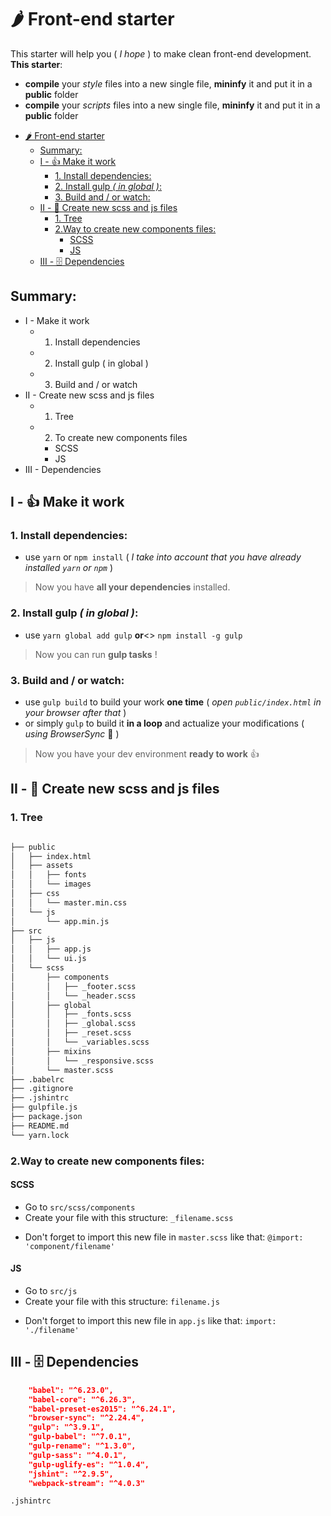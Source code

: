 # 🌶 Front-end starter

This starter will help you ( *I hope* ) to make clean front-end development.
**This starter**: 
- **compile** your *style* files into a new single file, **mininfy** it and put it in a **public** folder
- **compile** your *scripts* files into a new single file, **mininfy** it and put it in a **public** folder

<!-- TOC -->

- [🌶 Front-end starter](#🌶-front-end-starter)
    - [Summary:](#summary)
    - [I - 👍 Make it work](#i---👍-make-it-work)
        - [1. Install dependencies:](#1-install-dependencies)
        - [2. Install gulp *( in global )*:](#2-install-gulp--in-global-)
        - [3. Build and / or watch:](#3-build-and--or-watch)
    - [II - 📜 Create new scss and js files](#ii---📜-create-new-scss-and-js-files)
        - [1. Tree](#1-tree)
        - [2.Way to create new components files:](#2way-to-create-new-components-files)
            - [SCSS](#scss)
            - [JS](#js)
    - [III - 🗄 Dependencies](#iii---🗄-dependencies)

<!-- /TOC -->
## Summary:
* I - Make it work
    * 1. Install dependencies
    * 2. Install gulp ( in global )
    * 3. Build and / or watch
* II - Create new scss and js files
    * 1. Tree
    * 2. To create new components files
        * SCSS
        * JS
* III - Dependencies
## I - 👍 Make it work 
### 1. Install dependencies:
* use `yarn` or `npm install`
 ( *I take into account that you have already installed `yarn` or `npm`* )
 > Now you have **all your dependencies** installed.

### 2. Install gulp *( in global )*:
* use `yarn global add gulp` **or**<> `npm install -g gulp`
> Now you can run **gulp tasks** !

### 3. Build and / or watch:
* use `gulp build` to build your work **one time** ( *open `public/index.html` in your browser after that* )
* or simply `gulp` to build it **in a loop** and actualize your modifications ( *using BrowserSync* 🔄 )

> Now you have your dev environment **ready to work** 👍

## II - 📜 Create new scss and js files 

### 1. Tree

```bash

├── public
│   ├── index.html
│   ├── assets
│   │   ├── fonts
│   │   └── images
│   ├── css
│   │   └── master.min.css
│   └── js
│       └── app.min.js
├── src
│   ├── js
│   │   ├── app.js
│   │   └── ui.js
│   └── scss
│       ├── components
│       │   ├── _footer.scss
│       │   └── _header.scss
│       ├── global
│       │   ├── _fonts.scss
│       │   ├── _global.scss
│       │   ├── _reset.scss
│       │   └── _variables.scss
│       ├── mixins
│       │   └── _responsive.scss
│       └── master.scss
├── .babelrc
├── .gitignore
├── .jshintrc
├── gulpfile.js
├── package.json
├── README.md
└── yarn.lock
```

### 2.Way to create new components files: 

#### SCSS

* Go to `src/scss/components`
* Create your file with this structure: `_filename.scss` 
+ Don't forget to import this new file in `master.scss` like that: `@import: 'component/filename'`

#### JS 

* Go to `src/js`
* Create your file with this structure: `filename.js` 
+ Don't forget to import this new file in `app.js` like that: `import: './filename'`

## III - 🗄 Dependencies 

```json
    "babel": "^6.23.0",
    "babel-core": "^6.26.3",
    "babel-preset-es2015": "^6.24.1",
    "browser-sync": "^2.24.4",
    "gulp": "^3.9.1",
    "gulp-babel": "^7.0.1",
    "gulp-rename": "^1.3.0",
    "gulp-sass": "^4.0.1",
    "gulp-uglify-es": "^1.0.4",
    "jshint": "^2.9.5",
    "webpack-stream": "^4.0.3"
```
```bash
.jshintrc
```